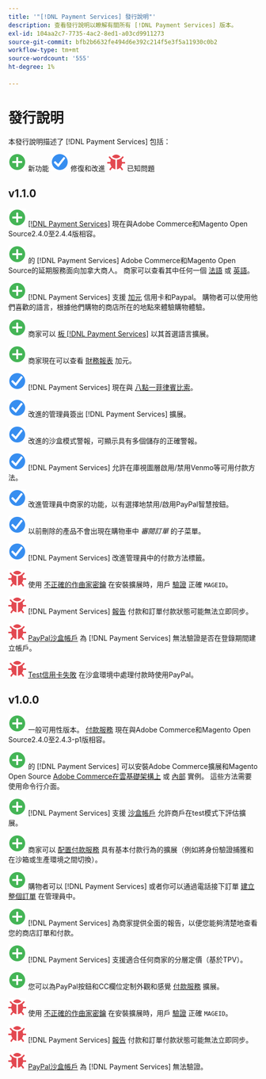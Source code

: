 ```yaml
---
title: '"[!DNL Payment Services] 發行說明"'
description: 查看發行說明以瞭解有關所有 [!DNL Payment Services] 版本。
exl-id: 104aa2c7-7735-4ac2-8ed1-a03cd9911273
source-git-commit: bfb2b6632fe494d6e392c214f5e3f5a11930c0b2
workflow-type: tm+mt
source-wordcount: '555'
ht-degree: 1%

---
```


# 發行說明

本發行說明描述了 [!DNL Payment Services] 包括：

![新建](../assets/new.svg) 新功能
![已修復問題](../assets/fix.svg) 修復和改進
![已知問題](../assets/bug.svg) 已知問題

## v1.1.0

![新建](../assets/new.svg)<!-- Issue PAY-2127 --> [[!DNL Payment Services]](https://marketplace.magento.com/magento-payment-services.html) 現在與Adobe Commerce和Magento Open Source2.4.0至2.4.4版相容。

![新建](../assets/new.svg)<!-- Issue PAY-2682 --> 的 [!DNL Payment Services] Adobe Commerce和Magento Open Source的延期服務面向加拿大商人。 商家可以查看其中任何一個 [法語](https://experienceleague.adobe.com/docs/commerce-merchant-services/payment-services/overview.html?lang=fr) 或 [英語](https://experienceleague.adobe.com/docs/commerce-merchant-services/payment-services/overview.html?lang=en)。

![新建](../assets/new.svg)<!-- Issue PAY-2681 --> [!DNL Payment Services] 支援 [加元](overview.md#accepted-credit-cards-and-currencies) 信用卡和Paypal。 購物者可以使用他們喜歡的語言，根據他們購物的商店所在的地點來體驗購物體驗。

![新建](../assets/new.svg)<!-- Issue PAY-2680 --> 商家可以 [板 [!DNL Payment Services]](onboard.md) 以其首選語言擴展。

![新建](../assets/new.svg)<!-- Issue PAY-2678 --> 商家現在可以查看 [財務報表](order-payment-status.md) 加元。

![已修復問題](../assets/fix.svg)<!-- Issue PAY-2710 --> [!DNL Payment Services] 現在與 [八點一菲律賓比索](https://www.php.net/releases/8.1/en.php)。

![已修復問題](../assets/fix.svg)<!-- Issue PAY-3035 --> 改進的管理員簽出 [!DNL Payment Services] 擴展。

![已修復問題](../assets/fix.svg)<!-- Issue PAY-3017 --> 改進的沙盒模式警報，可顯示具有多個儲存的正確警報。

![已修復問題](../assets/fix.svg)<!-- Issue PAY-2742 --> [!DNL Payment Services] 允許在庫視圖層啟用/禁用Venmo等可用付款方法。

![已修復問題](../assets/fix.svg)<!-- Issue PAY-2277 --> 改進管理員中商家的功能，以有選擇地禁用/啟用PayPal智慧按鈕。

![已修復問題](../assets/fix.svg)<!-- Issue PAY-2561 --> 以前刪除的產品不會出現在購物車中 _審閱訂單_ 的子菜單。

![已修復問題](../assets/fix.svg)<!-- Issue PAY-2456 --> [!DNL Payment Services] 改進管理員中的付款方法標籤。

![已知問題](../assets/bug.svg)<!-- Issue PAY-2473 --> 使用 [不正確的作曲家密鑰](https://support.magento.com/hc/en-us/articles/4406603542541) 在安裝擴展時，用戶 [驗證](https://devdocs.magento.com/guides/v2.4/install-gde/prereq/connect-auth.html) 正確 `MAGEID`。

![已知問題](../assets/bug.svg)<!-- Issue PAY-2474 --> [!DNL Payment Services] [報告](https://support.magento.com/hc/en-us/articles/4406114741517) 付款和訂單付款狀態可能無法立即同步。

![已知問題](../assets/bug.svg)<!-- Issue PAY-2475 --> [PayPal沙盒帳戶](https://support.magento.com/hc/en-us/articles/4406954952461) 為 [!DNL Payment Services] 無法驗證是否在登錄期間建立帳戶。

![已知問題](../assets/bug.svg)<!-- Issue PAY-2842 --> [Test信用卡失敗](https://support.magento.com/hc/en-us/articles/5201041963917) 在沙盒環境中處理付款時使用PayPal。

## v1.0.0

![新建](../assets/new.svg)<!-- Issue PAY-2127 --> 一般可用性版本。 [付款服務](https://marketplace.magento.com/magento-payment-services.html) 現在與Adobe Commerce和Magento Open Source2.4.0至2.4.3-p1版相容。

![新建](../assets/new.svg)<!-- Issue PAY-124 --> 的 [!DNL Payment Services] 可以安裝Adobe Commerce擴展和Magento Open Source [Adobe Commerce在雲基礎架構上](install.md#magento-commerce-cloud) 或 [內部](install.md#on-premises) 實例。 這些方法需要使用命令行介面。

![新建](../assets/new.svg)<!-- Issue PAY-1986 --> [!DNL Payment Services] 支援 [沙盒帳戶](onboard.md#enable-sandbox-testing) 允許商戶在test模式下評估擴展。

![新建](../assets/new.svg)<!-- Issue PAY-666 --> 商家可以 [配置付款服務](configure-admin.md) 具有基本付款行為的擴展（例如將身份驗證捕獲和在沙箱或生產環境之間切換）。

![新建](../assets/new.svg)<!-- Issue PAY-780 --> 購物者可以 [!DNL Payment Services] 或者你可以通過電話接下訂單 [建立整個訂單](create-order.md) 在管理員中。

![新建](../assets/new.svg)<!-- Issue PAY-1856 --> [!DNL Payment Services] 為商家提供全面的報告，以便您能夠清楚地查看您的商店訂單和付款。

![新建](../assets/new.svg)<!-- Issue PAY-311 --> [!DNL Payment Services] 支援適合任何商家的分層定價（基於TPV）。

![新建](../assets/new.svg)<!-- Issue PAY-1443 --> 您可以為PayPal按鈕和CC欄位定制外觀和感覺 [付款服務](https://devdocs.magento.com/payment-services/customize-buttons-messaging.html) 擴展。

![已知問題](../assets/bug.svg)<!-- Issue PAY-2473 --> 使用 [不正確的作曲家密鑰](https://support.magento.com/hc/en-us/articles/4406603542541) 在安裝擴展時，用戶 [驗證](https://devdocs.magento.com/guides/v2.4/install-gde/prereq/connect-auth.html) 正確 `MAGEID`。

![已知問題](../assets/bug.svg)<!-- Issue PAY-2474 --> [!DNL Payment Services] [報告](https://support.magento.com/hc/en-us/articles/4406114741517) 付款和訂單付款狀態可能無法立即同步。

![已知問題](../assets/bug.svg)<!-- Issue PAY-2475 --> [PayPal沙盒帳戶](https://support.magento.com/hc/en-us/articles/4406954952461) 為 [!DNL Payment Services] 無法驗證。
